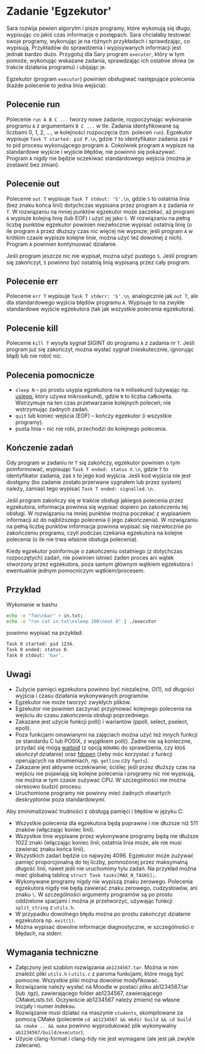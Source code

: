 # Zadanie 'Egzekutor'

Sara rozwija pewien algorytm i pisze programy, które wykonują się długo, wypisując
co jakiś czas informacje o postępach. Sara chciałaby testować swoje programy,
wykonując je na różnych przykładach i sprawdzając, co wypisują. Przykładów do
sprawdzenia i wypisywanych informacji jest jednak bardzo dużo. Przygotuj dla Sary
program `executor`, który w tym pomoże, wykonując wskazane zadania, sprawdzając
ich ostatnie słowa (w trakcie działania programu) i ubijając je.

Egzekutor (program `executor`) powinien obsługiwać następujące polecenia (każde
polecenie to jedna linia wejścia):

## Polecenie run

Polecenie `run A B C ...` tworzy nowe zadanie, rozpoczynając wykonanie programu
`A` z argumentami `B C ...` w tle. Zadania identyfikowane są liczbami 0, 1, 2, ...,
w kolejności rozpoczęcia (tzn. poleceń `run`). Egzekutor wypisuje `Task T started:
pid P.\n`, gdzie `T` to identyfikator zadania zaś `P` to pid procesu wykonującego
program `A`. Cokolwiek program `A` wypisze na standardowe wyjście i wyjście błędów,
nie powinno się pokazywać. Program `A` nigdy nie będzie oczekiwać standardowego
wejścia (można je zostawić bez zmian).

## Polecenie out

Polecenie `out T` wypisuje `Task T stdout: 'S'.\n`, gdzie `S` to ostatnia linia
(bez znaku końca linii) dotychczas wypisana przez program `A` z zadania nr `T`.
W rozwiązaniu na mniej punktów egzekutor może zaczekać, aż program `A` wypisze
kolejną linię (lub EOF) i użyć jej jako `S`. W rozwiązaniu na pełną liczbę punktów
egzekutor powinien niezwłocznie wypisać ostatnią linię (o ile program `A` przez
dłuższy czas nic więcej nie wypisze; jeśli program `A` w krótkim czasie wypisze
kolejne linie, można użyć też dowolnej z nich). Program `A` powinien kontynuować
działanie.

Jeśli program jeszcze nic nie wypisał, można użyć pustego `S`. Jeśli program się
zakończył, `S` powinno być ostatnią linią wypisaną przez cały program.

## Polecenie err

Polecenie `err T` wypisuje `Task T stderr: 'S'.\n`, analogicznie jak `out T`,
ale dla standardowego wyjścia błędów programu `A`. Wypisuje to na zwykłe
standardowe wyjście egzekutora (tak jak wszystkie polecenia egzekutora).

## Polecenie kill

Polecenie `kill T` wysyła sygnał SIGINT do programu `A` z zadania nr `T`. Jeśli
program już się zakończył, można wysłać sygnał (nieskutecznie, ignorując błąd)
lub nie robić nic.

## Polecenia pomocnicze

- `sleep N` – po prostu usypia egzekutora na `N` milisekund (używając np.
[usleep](https://linux.die.net/man/3/usleep), który używa mikrosekund), gdzie `N`
to liczba całkowita. Wstrzymuje na ten czas przetwarzanie kolejnych poleceń; nie
wstrzymując żadnych zadań.
- `quit` lub koniec wejścia (EOF) – kończy egzekutor (i wszystkie programy).
- pusta linia – nic nie robi, przechodzi do kolejnego polecenia.

## Kończenie zadań

Gdy program w zadaniu nr `T` się zakończy, egzekutor powinien o tym poinformować,
wypisując `Task T ended: status X.\n`, gdzie `T` to identyfikator zadania, zaś `X`
to jego kod wyjścia. Jeśli kod wyjścia nie jest dostępny (bo zadanie zostało
przerwane sygnałem lub przez system) należy, zamiast tego wypisać `Task T ended:
signalled.\n`.

Jeśli program zakończy się w trakcie obsługi jakiegoś polecenia przez egzekutora,
informacja powinna się wypisać dopiero po zakończeniu tej obsługi. W rozwiązaniu
na mniej punktów można poczekać z wypisaniem informacji aż do najbliższego
polecenia (i jego zakończenia). W rozwiązaniu na pełną liczbę punktów informacja
powinna wypisać się niezwłocznie po zakończeniu programu, czyli podczas czekania
egzekutora na kolejne polecenia (o ile nie trwa właśnie obsługa polecenia).

Kiedy egzekutor poinformuje o zakończeniu ostatniego (z dotychczas rozpoczętych)
zadań, nie powinien istnieć żaden proces ani wątek stworzony przez egzekutora,
poza samym głównym wątkiem egzekutora i ewentualnie jednym pomocniczym
wątkiem/procesem.

## Przykład

Wykonanie w bashu
```bash
echo -e "foo\nbar" > in.txt;
echo -e "run cat in.txt\nsleep 100\nout 0" | ./executor
```
powinno wypisać na przykład:
```bash
Task 0 started: pid 1234.
Task 0 ended: status 0.
Task 0 stdout: 'bar'.
```

## Uwagi

- Zużycie pamięci egzekutora powinno być niezależne, O(1), od długości wyjścia i
czasu działania wykonywanych programów.
- Egzekutor nie może tworzyć zwykłych plików.
- Egzekutor nie powinien zaczynać przyjmować kolejnego polecenia na wejściu do
czasu zakończenia obsługi poprzedniego.
- Zakazane jest użycie funkcji poll() i wariantów (ppoll, select, pselect, epoll).
- Poza funkcjami omawianymi na zajęciach można użyć też innych funkcji ze standardu
C lub POSIX, z wyjątkiem poll(). Żadne nie są konieczne, przydać się mogą
[waitpid](https://linux.die.net/man/3/wait) (z opcją `NOHANG` do sprawdzenia, czy
ktoś skończył działanie) oraz [fdopen](https://linux.die.net/man/3/fdopen) (żeby
móc korzystać z funkcji operujących na strumieniach, np. `getline` czy `fgets`).
- Zakazane jest aktywne oczekiwanie; ściślej: jeśli przez dłuższy czas na wejściu
nie pojawiają się kolejne polecenia i programy nic nie wypisują, nie można w tym
czasie zużywać CPU. W szczególności nie można okresowo budzić procesu.
- Uruchomione programy nie powinny mieć żadnych otwartych deskryptorów poza
standardowymi.

Aby zminimalizować trudności z obsługą pamięci i błędów w języku C:

- Wszystkie polecenia dla egzekutora będą poprawne i nie dłuższe niż 511 znaków
(włączając koniec linii).
- Wszystkie linie wypisane przez wykonywane programy będą nie dłuższe 1022 znaki
(włączając koniec linii; ostatnia linia może, ale nie musi zawierać znaku końca
linii).
- Wszystkich zadań będzie co najwyżej 4096. Egzekutor może zużywać pamięć
proporcjonalną do tej liczby, pomnożonej przez maksymalną długość linii, nawet
jeśli nie uruchomimy tylu zadań. Na przykład można mieć globalną tablicę `struct
Task tasks[MAX_N_TASKS];`.
- Wykonywane programy nigdy nie wypiszą znaku zerowego. Polecenia egzekutora nigdy
nie będą zawierać znaku zerowego, cudzysłowów, ani znaku `\`. W szczególności
argumenty programów są po prostu oddzielone spacjami i można je przetworzyć,
używając funkcji `split_string` z `utils.h`.
- W przypadku dowolnego błędu można po prostu zakończyć działanie egzekutora
np. `exit(1)`.
- Można wypisać dowolne informacje diagnostyczne, w szczególności o błędach, na
stderr.

## Wymagania techniczne

- Załączony jest szablon rozwiązania `ab1234567.tar`. Można w nim znaleźć pliki
`utils.h` i `utils.c` z paroma funkcjami, które mogą być pomocne. Wszystkie pliki
można dowolnie modyfikować.
- Rozwiązanie należy wysłać na Moodle w postaci pliku ab1234567.tar (lub .tgz),
zawierającego folder ab1234567, zawierającego CMakeLists.txt. Oczywiście ab1234567
należy zmienić na własne inicjały i numer indeksu.
- Rozwiązanie musi działać na maszynie `students`, skompilowane za pomocą CMake
(polecenie `cd ab1234567 && mkdir build && cd build && cmake .. && make` powinno
wyprodukować plik wykonywalny `ab1234567/build/executor`).
- Użycie clang-format i clang-tidy nie jest wymagane (ale jest jak zwykle zalecane).
